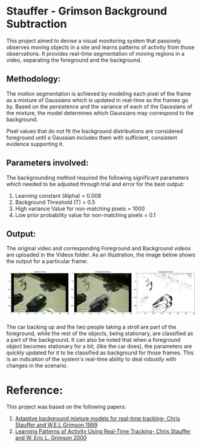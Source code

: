 # Stauffer - Grimson Background Subtraction

This project aimed to devise a visual monitoring system that passively observes moving objects in a site and learns patterns of activity from those observations. It provides real-time segmentation of moving regions in a video, separating the foreground and the background.


## Methodology:
The motion segmentation is achieved by modeling each pixel of the frame as a mixture of Gaussians which is updated in real-time as the frames go by. Based on the persistence and the variance of each of the Gaussians of the mixture, the model determines which Gaussians may correspond to the background.

Pixel values that do not fit the background distributions are considered foreground until a Gaussian includes them with sufficient, consistent evidence supporting it. 


## Parameters involved:
The backgrounding method required the following significant parameters which needed to be adjusted through trial and error for the best output:
1. Learning constant (Alpha) = 0.008
2. Background Threshold (T) = 0.5
3. High variance Value for non-matching pixels = 1000
4. Low prior probability value for non-matching pixels = 0.1


## Output:
The original video and corresponding Foreground and Background videos are uploaded in the Videos folder. As an illustration, the image below shows the output for a particular frame:

![Output](SGBS.jpg)

The car backing up and the two people taking a stroll are part of the foreground, while the rest of the objects, being stationary, are classified as a part of the background. 
It can also be noted that when a foreground object becomes stationary for a bit, (like the car does), the parameters are quickly updated for it to be classified as background for those frames. This is an indication of the system's real-time ability to deal robustly with changes in the scenario.

# Reference:
This project was based on the following papers:
1. [Adaptive background mixture models for real-time tracking- Chris Stauffer and W.E.L Grimson 1999](http://www.ai.mit.edu/projects/vsam/Publications/stauffer_cvpr98_track.pdf)
2. [Learning Patterns of Activity Using Real-Time Tracking- Chris Stauffer and W. Eric L. Grimson 2000](https://people.csail.mit.edu/welg/papers/learning2000.pdf)
